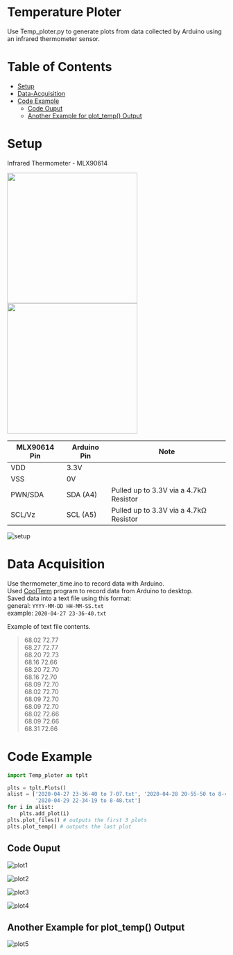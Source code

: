 # Temperature Ploter
Use Temp_ploter.py to generate plots from data collected by Arduino using an infrared thermometer sensor.

# Table of Contents
* [Setup](#Setup)
* [Data-Acquisition](#Data-Acquisition)
* [Code Example](#Code-Example)
    * [Code Ouput](##Code-Ouput)
    * [Another Example for plot_temp() Output](##Another-Example-for-plot_temp()-Output)

# Setup
Infrared Thermometer - MLX90614

<img src="https://cdn.sparkfun.com/r/500-500/assets/parts/3/3/5/1/09570-01.jpg" height="300" width="300">
<img src="https://cdn.sparkfun.com/assets/learn_tutorials/4/5/0/mlx90614-pinout.png" height="300" width="300">

MLX90614 Pin | Arduino Pin | Note
--- | --- | ---
VDD | 3.3V
VSS | 0V
PWN/SDA | SDA (A4) | Pulled up to 3.3V via a 4.7kΩ Resistor
SCL/Vz | SCL (A5) | Pulled up to 3.3V via a 4.7kΩ Resistor

![setup](https://cdn.sparkfun.com/r/600-600/assets/learn_tutorials/4/5/0/breadboard-mlx90614.jpg)

# Data Acquisition
Use thermometer_time.ino to record data with Arduino.\
Used [CoolTerm](https://freeware.the-meiers.org/) program to record data from Arduino to desktop.\
Saved data into a text file using this format:\
general: `YYYY-MM-DD HH-MM-SS.txt`\
example: `2020-04-27 23-36-40.txt`

Example of text file contents.
>68.02 72.77\
68.27 72.77\
68.20 72.73\
68.16 72.66\
68.20 72.70\
68.16 72.70\
68.09 72.70\
68.02 72.70\
68.09 72.70\
68.09 72.70\
68.02 72.66\
68.09 72.66\
68.31 72.66

# Code Example
```python
import Temp_ploter as tplt 

plts = tplt.Plots()
alist = ['2020-04-27 23-36-40 to 7-07.txt', '2020-04-28 20-55-50 to 8-41.txt',
         '2020-04-29 22-34-19 to 8-48.txt']
for i in alist:
    plts.add_plot(i)
plts.plot_files() # outputs the first 3 plots
plts.plot_temp() # outputs the last plot
```
## Code Ouput
![plot1](https://i.imgur.com/ABWZ3gA.png)

![plot2](https://i.imgur.com/VvEMhLW.png)

![plot3](https://i.imgur.com/XXWIoYc.png)

![plot4](https://i.imgur.com/cNX21Qq.png)

## Another Example for plot_temp() Output
![plot5](https://i.imgur.com/SoVwotK.png)
